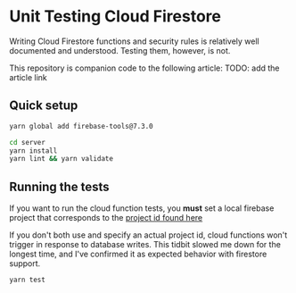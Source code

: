 # Unit Testing Cloud Firestore
Writing Cloud Firestore functions and security rules is relatively well documented and understood. Testing them, however, is not.

This repository is companion code to the following article: TODO: add the article link

## Quick setup
```bash
yarn global add firebase-tools@7.3.0

cd server
yarn install
yarn lint && yarn validate
```

## Running the tests
If you want to run the cloud function tests, you **must** set a local firebase project that corresponds to the [project id found here](./server/test-helpers/firestore-helpers.ts#L19)

If you don't both use and specify an actual project id, cloud functions won't trigger in response to database writes. This tidbit slowed me down for the longest time, and I've confirmed it as expected behavior with firestore support.

```bash
yarn test
```
